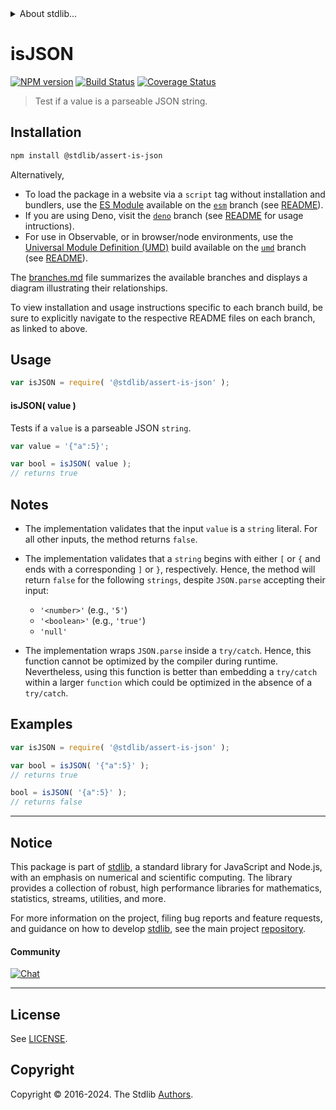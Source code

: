 <!--

@license Apache-2.0

Copyright (c) 2018 The Stdlib Authors.

Licensed under the Apache License, Version 2.0 (the "License");
you may not use this file except in compliance with the License.
You may obtain a copy of the License at

   http://www.apache.org/licenses/LICENSE-2.0

Unless required by applicable law or agreed to in writing, software
distributed under the License is distributed on an "AS IS" BASIS,
WITHOUT WARRANTIES OR CONDITIONS OF ANY KIND, either express or implied.
See the License for the specific language governing permissions and
limitations under the License.

-->


<details>
  <summary>
    About stdlib...
  </summary>
  <p>We believe in a future in which the web is a preferred environment for numerical computation. To help realize this future, we've built stdlib. stdlib is a standard library, with an emphasis on numerical and scientific computation, written in JavaScript (and C) for execution in browsers and in Node.js.</p>
  <p>The library is fully decomposable, being architected in such a way that you can swap out and mix and match APIs and functionality to cater to your exact preferences and use cases.</p>
  <p>When you use stdlib, you can be absolutely certain that you are using the most thorough, rigorous, well-written, studied, documented, tested, measured, and high-quality code out there.</p>
  <p>To join us in bringing numerical computing to the web, get started by checking us out on <a href="https://github.com/stdlib-js/stdlib">GitHub</a>, and please consider <a href="https://opencollective.com/stdlib">financially supporting stdlib</a>. We greatly appreciate your continued support!</p>
</details>

# isJSON

[![NPM version][npm-image]][npm-url] [![Build Status][test-image]][test-url] [![Coverage Status][coverage-image]][coverage-url] <!-- [![dependencies][dependencies-image]][dependencies-url] -->

> Test if a value is a parseable JSON string.

<section class="installation">

## Installation

```bash
npm install @stdlib/assert-is-json
```

Alternatively,

-   To load the package in a website via a `script` tag without installation and bundlers, use the [ES Module][es-module] available on the [`esm`][esm-url] branch (see [README][esm-readme]).
-   If you are using Deno, visit the [`deno`][deno-url] branch (see [README][deno-readme] for usage intructions).
-   For use in Observable, or in browser/node environments, use the [Universal Module Definition (UMD)][umd] build available on the [`umd`][umd-url] branch (see [README][umd-readme]).

The [branches.md][branches-url] file summarizes the available branches and displays a diagram illustrating their relationships.

To view installation and usage instructions specific to each branch build, be sure to explicitly navigate to the respective README files on each branch, as linked to above.

</section>

<section class="usage">

## Usage

```javascript
var isJSON = require( '@stdlib/assert-is-json' );
```

#### isJSON( value )

Tests if a `value` is a parseable JSON `string`.

```javascript
var value = '{"a":5}';

var bool = isJSON( value );
// returns true
```

</section>

<!-- /.usage -->

<section class="notes">

## Notes

-   The implementation validates that the input `value` is a `string` literal. For all other inputs, the method returns `false`.

-   The implementation validates that a `string` begins with either `[` or `{` and ends with a corresponding `]` or `}`, respectively. Hence, the method will return `false` for the following `strings`, despite `JSON.parse` accepting their input:

    -   `'<number>'` (e.g., `'5'`)
    -   `'<boolean>'` (e.g., `'true'`)
    -   `'null'`

-   The implementation wraps `JSON.parse` inside a `try/catch`. Hence, this function cannot be optimized by the compiler during runtime. Nevertheless, using this function is better than embedding a `try/catch` within a larger `function` which could be optimized in the absence of a `try/catch`.

</section>

<!-- /.notes -->

<section class="examples">

## Examples

<!-- eslint no-undef: "error" -->

```javascript
var isJSON = require( '@stdlib/assert-is-json' );

var bool = isJSON( '{"a":5}' );
// returns true

bool = isJSON( '{a":5}' );
// returns false
```

</section>

<!-- /.examples -->

<!-- Section for related `stdlib` packages. Do not manually edit this section, as it is automatically populated. -->

<section class="related">

</section>

<!-- /.related -->

<!-- Section for all links. Make sure to keep an empty line after the `section` element and another before the `/section` close. -->


<section class="main-repo" >

* * *

## Notice

This package is part of [stdlib][stdlib], a standard library for JavaScript and Node.js, with an emphasis on numerical and scientific computing. The library provides a collection of robust, high performance libraries for mathematics, statistics, streams, utilities, and more.

For more information on the project, filing bug reports and feature requests, and guidance on how to develop [stdlib][stdlib], see the main project [repository][stdlib].

#### Community

[![Chat][chat-image]][chat-url]

---

## License

See [LICENSE][stdlib-license].


## Copyright

Copyright &copy; 2016-2024. The Stdlib [Authors][stdlib-authors].

</section>

<!-- /.stdlib -->

<!-- Section for all links. Make sure to keep an empty line after the `section` element and another before the `/section` close. -->

<section class="links">

[npm-image]: http://img.shields.io/npm/v/@stdlib/assert-is-json.svg
[npm-url]: https://npmjs.org/package/@stdlib/assert-is-json

[test-image]: https://github.com/stdlib-js/assert-is-json/actions/workflows/test.yml/badge.svg?branch=main
[test-url]: https://github.com/stdlib-js/assert-is-json/actions/workflows/test.yml?query=branch:main

[coverage-image]: https://img.shields.io/codecov/c/github/stdlib-js/assert-is-json/main.svg
[coverage-url]: https://codecov.io/github/stdlib-js/assert-is-json?branch=main

<!--

[dependencies-image]: https://img.shields.io/david/stdlib-js/assert-is-json.svg
[dependencies-url]: https://david-dm.org/stdlib-js/assert-is-json/main

-->

[chat-image]: https://img.shields.io/gitter/room/stdlib-js/stdlib.svg
[chat-url]: https://app.gitter.im/#/room/#stdlib-js_stdlib:gitter.im

[stdlib]: https://github.com/stdlib-js/stdlib

[stdlib-authors]: https://github.com/stdlib-js/stdlib/graphs/contributors

[umd]: https://github.com/umdjs/umd
[es-module]: https://developer.mozilla.org/en-US/docs/Web/JavaScript/Guide/Modules

[deno-url]: https://github.com/stdlib-js/assert-is-json/tree/deno
[deno-readme]: https://github.com/stdlib-js/assert-is-json/blob/deno/README.md
[umd-url]: https://github.com/stdlib-js/assert-is-json/tree/umd
[umd-readme]: https://github.com/stdlib-js/assert-is-json/blob/umd/README.md
[esm-url]: https://github.com/stdlib-js/assert-is-json/tree/esm
[esm-readme]: https://github.com/stdlib-js/assert-is-json/blob/esm/README.md
[branches-url]: https://github.com/stdlib-js/assert-is-json/blob/main/branches.md

[stdlib-license]: https://raw.githubusercontent.com/stdlib-js/assert-is-json/main/LICENSE

</section>

<!-- /.links -->
